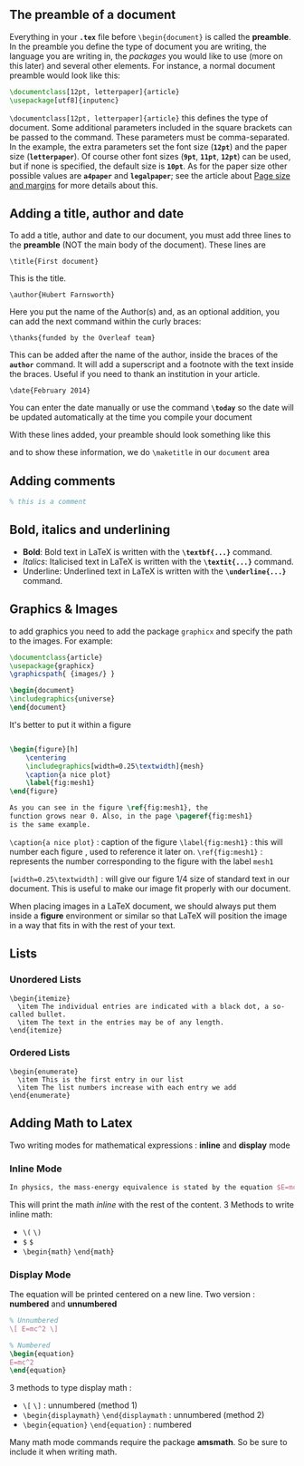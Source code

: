## The preamble of a document

Everything in your **`.tex`** file before  `\begin{document}` is called the **preamble**. In the preamble you define the type of document you are writing, the language you are writing in, the _packages_ you would like to use (more on this later) and several other elements. For instance, a normal document preamble would look like this:

```latex
\documentclass[12pt, letterpaper]{article}
\usepackage[utf8]{inputenc}
```

`\documentclass[12pt, letterpaper]{article}`
this defines the type of document. Some additional parameters included in the square brackets can be passed to the command. These parameters must be comma-separated. In the example, the extra parameters set the font size (**`12pt`**) and the paper size (**`letterpaper`**). Of course other font sizes (**`9pt`**, **`11pt`**, **`12pt`**) can be used, but if none is specified, the default size is **`10pt`**. As for the paper size other possible values are **`a4paper`** and **`legalpaper`**; see the article about [Page size and margins](https://www.overleaf.com/learn/latex/Page_size_and_margins "Page size and margins") for more details about this.

## Adding a title, author and date

To add a title, author and date to our document, you must add three lines to the **preamble** (NOT the main body of the document). These lines are

`\title{First document}`

This is the title.

`\author{Hubert Farnsworth}`

Here you put the name of the Author(s) and, as an optional addition, you can add the next command within the curly braces:

`\thanks{funded by the Overleaf team}`

This can be added after the name of the author, inside the braces of the **`author`** command. It will add a superscript and a footnote with the text inside the braces. Useful if you need to thank an institution in your article.

`\date{February 2014}`

You can enter the date manually or use the command **`\today`** so the date will be updated automatically at the time you compile your document

With these lines added, your preamble should look something like this

and  to show these information, we do `\maketitle` in our `document` area

## Adding comments

```latex
% this is a comment
```

## Bold, italics and underlining

-   **Bold**: Bold text in LaTeX is written with the **`\textbf{...}`** command.
-   _Italics_: Italicised text in LaTeX is written with the **`\textit{...}`** command.
-   Underline: Underlined text in LaTeX is written with the **`\underline{...}`** command.

## Graphics & Images


to add graphics you need to add the package `graphicx` and specify the path to the images. For example: 

```latex
\documentclass{article}
\usepackage{graphicx}
\graphicspath{ {images/} }

\begin{document}
\includegraphics{universe}
\end{document}
```

It's better to put it within a figure 

```latex

\begin{figure}[h]
    \centering
    \includegraphics[width=0.25\textwidth]{mesh}
    \caption{a nice plot}
    \label{fig:mesh1}
\end{figure}

As you can see in the figure \ref{fig:mesh1}, the 
function grows near 0. Also, in the page \pageref{fig:mesh1} 
is the same example.
```


`\caption{a nice plot}` : caption of the figure
`\label{fig:mesh1}` : this will number each figure , used to reference it later on.
`\ref{fig:mesh1}` : represents the number corresponding to the figure with the label `mesh1`

`[width=0.25\textwidth]` : will give our figure 1/4 size of standard text in our document. This is useful to make our image fit properly with our document.

When placing images in a LaTeX document, we should always put them inside a **figure** environment or similar so that LaTeX will position the image in a way that fits in with the rest of your text. 

## Lists

### Unordered Lists

```
\begin{itemize}
  \item The individual entries are indicated with a black dot, a so-called bullet.
  \item The text in the entries may be of any length.
\end{itemize}
```

### Ordered Lists

```
\begin{enumerate}
  \item This is the first entry in our list
  \item The list numbers increase with each entry we add
\end{enumerate}
```

## Adding Math to Latex

Two writing modes for mathematical expressions : **inline** and **display** mode

### Inline Mode

```latex
In physics, the mass-energy equivalence is stated by the equation $E=mc^2$, discovered in 1905 by Albert Einstein.
```

This will print the math *inline* with the rest of the content. 3 Methods to write inline math: 

- `\(` `\)`
- `$` `$`
- `\begin{math}` `\end{math}`


### Display Mode

The equation will be printed centered on a new line. Two version : **numbered** and **unnumbered** 

```latex
% Unnumbered
\[ E=mc^2 \]

% Numbered
\begin{equation}
E=mc^2
\end{equation}
```

3 methods to type display math : 
- `\[` `\]` : unnumbered (method 1)
- `\begin{displaymath}` `\end{displaymath` : unnumbered (method 2)
- `\begin{equation}` `\end{equation}` : numbered 


Many math mode commands require the package **amsmath**. So be sure to include it when writing math.





